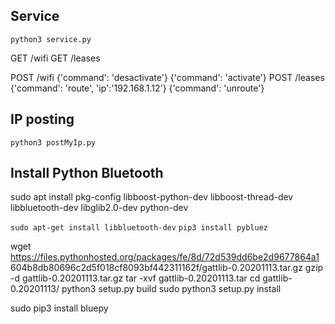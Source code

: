 


## Service 

`python3 service.py`

GET /wifi
GET /leases


POST /wifi
{'command': 'desactivate'}
{'command': 'activate'}
POST /leases
{'command': 'route', 'ip':'192.168.1.12'}
{'command': 'unroute'}



## IP posting

`python3 postMyIp.py`


## Install Python Bluetooth

sudo apt install pkg-config libboost-python-dev libboost-thread-dev libbluetooth-dev libglib2.0-dev python-dev

`sudo apt-get install libbluetooth-dev`
`pip3 install pybluez`

wget https://files.pythonhosted.org/packages/fe/8d/72d539dd6be2d9677864a1
604b8db80696c2d5f018cf8093bf442311162f/gattlib-0.20201113.tar.gz
gzip -d gattlib-0.20201113.tar.gz
tar -xvf gattlib-0.20201113.tar
cd gattlib-0.20201113/
python3 setup.py build
sudo python3 setup.py install

sudo pip3 install bluepy

